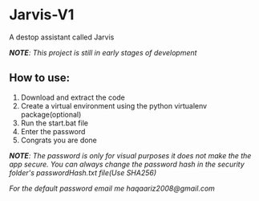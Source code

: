# Jarvis-V1
 A destop assistant called Jarvis


 _**NOTE**: This project is still in early stages of development_

## How to use:
1. Download and extract the code
2. Create a virtual environment using the python virtualenv package(optional)
3. Run the start.bat file
4. Enter the password
5. Congrats you are done

 _**NOTE**: The password is only for visual purposes it does not make the the app secure. You can always change the password hash in the security folder's passwordHash.txt file(Use SHA256)_
 
 _For the default password email me haqaariz2008@gmail.com_